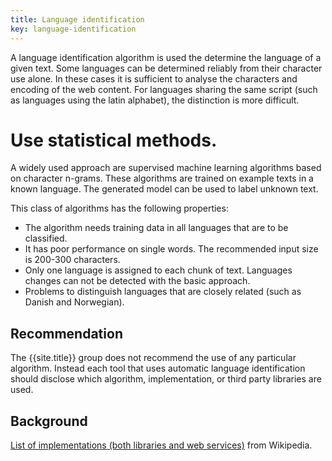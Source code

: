 ```yaml
---
title: Language identification
key: language-identification
---
```


A language identification algorithm is used the determine the language of a given text.  Some languages can be determined reliably from their character use alone. In these cases it is sufficient to analyse the characters and encoding of the web content. For languages sharing the same script (such as languages using the latin alphabet), the distinction is more difficult.

# Use statistical methods.

A widely used approach are supervised machine learning algorithms  based on character n-grams. These algorithms are trained on example texts in a known language. The generated model can be used to label unknown text.

This class of algorithms has the following properties:

- The algorithm needs training data in all languages that are to be classified.
- It has poor performance on single words. The recommended input size is 200-300 characters.
- Only one language is assigned to each chunk of text. Languages changes can not be detected with the basic approach.
- Problems to distinguish languages that are closely related (such as Danish and Norwegian).

## Recommendation

The {{site.title}} group does not recommend the use of any particular algorithm. Instead each tool that uses automatic language identification should disclose which algorithm, implementation, or third party libraries are used.

## Background

[List of implementations (both libraries and web services)](http://en.wikipedia.org/wiki/Language_identification) from Wikipedia.
